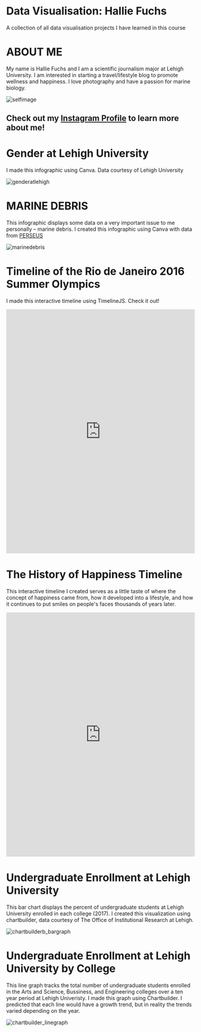 # Data Visualisation: Hallie Fuchs 
A collection of all data visualisation projects I have learned in this course 

# ABOUT ME

My name is Hallie Fuchs and I am a scientific journalism major at Lehigh University. I am interested in starting a travel/lifestyle blog to promote wellness and happiness. I love photography and have a passion for marine biology. 

![selfimage](https://github.com/halliefuchs/halliefuchs.github.io/blob/master/11011011_1415807158741528_5158154184048819413_n.jpg?raw=true)

## Check out my [Instagram Profile](https://www.instagram.com/halliefuchs/) to learn more about me!



# Gender at Lehigh University 

I made this infographic using Canva. Data courtesy of Lehigh University 

![genderatlehigh](https://github.com/halliefuchs/halliefuchs.github.io/blob/master/Gender%20at%20Lehigh.jpg?raw=true)



# MARINE DEBRIS

This infographic displays some data on a very important issue to me personally – marine debris. I created this infographic using Canva with data from [PERSEUS](PERSEUS-NET.EU)

![marinedebris](https://github.com/halliefuchs/halliefuchs.github.io/blob/master/MARINE%20DEBRIS_final.jpg?raw=true)



# Timeline of the Rio de Janeiro 2016 Summer Olympics

I made this interactive timeline using TimelineJS. Check it out!  

<iframe src='https://cdn.knightlab.com/libs/timeline3/latest/embed/index.html?source=1IizSDDcwewwkevgGMR62IyfDJlMbovnPv6NqS87qAoI&font=Default&lang=en&initial_zoom=2&height=650' width='100%' height='650' webkitallowfullscreen mozallowfullscreen allowfullscreen frameborder='0'></iframe>


# The History of Happiness Timeline

This interactive timeline I created serves as a little taste of where the concept of happiness came from, how it developed into a lifestyle, and how it continues to put smiles on people's faces thousands of years later. 

<iframe src='https://cdn.knightlab.com/libs/timeline3/latest/embed/index.html?source=1uinYWxw6Xu-bRTr6M_JAms6T8UqJ1zD8w2k2LxWAKCA&font=Default&lang=en&initial_zoom=2&height=650' width='100%' height='650' webkitallowfullscreen mozallowfullscreen allowfullscreen frameborder='0'></iframe>


# Undergraduate Enrollment at Lehigh University 

This bar chart displays the percent of undergraduate students at Lehigh University enrolled in each college (2017). I created this visualization using chartbuilder, data courtesy of The Office of Institutional Research at Lehigh. 

![chartbuilderb_bargraph](https://github.com/halliefuchs/halliefuchs.github.io/blob/master/Undergraduate_Enrollment_at_Lehigh_University_Percent_Undergraduate_Enrollment__chartbuilder-2.png?raw=true)

# Undergraduate Enrollment at Lehigh University by College 

This line graph tracks the total number of undergraduate students enrolled in the Arts and Science, Bussiness, and Engineering colleges over a ten year period at Lehigh Univeristy. I made this graph using Chartbuilder. I predicted that each line would have a growth trend, but in reality the trends varied depending on the year.

![chartbuilder_linegraph](https://github.com/halliefuchs/halliefuchs.github.io/blob/master/Undergraduate_Enrollment_at_Lehigh_University__Arts_&_Science_Business__Engineering__chartbuilder-2.png?raw=true)


